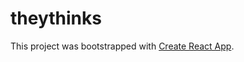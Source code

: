 # theythinks

This project was bootstrapped with [Create React App](https://github.com/facebook/create-react-app).

